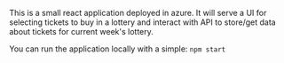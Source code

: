 This is a small react application deployed in azure.
It will serve a UI for selecting tickets to buy in a lottery and interact with API to store/get data about tickets for current week's lottery.

You can run the application locally with a simple:
```npm start```